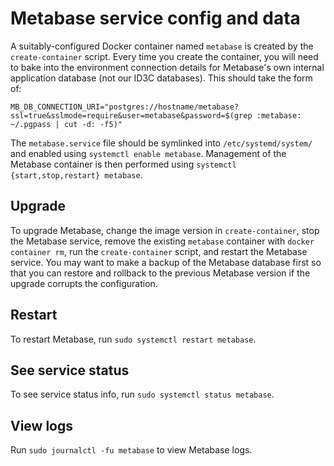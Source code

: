 # Metabase service config and data

A suitably-configured Docker container named `metabase` is created by the
`create-container` script.  Every time you create the container, you will need
to bake into the environment connection details for Metabase's own internal
application database (not our ID3C databases).  This should take the form of:

    MB_DB_CONNECTION_URI="postgres://hostname/metabase?ssl=true&sslmode=require&user=metabase&password=$(grep :metabase: ~/.pgpass | cut -d: -f5)"

The `metabase.service` file should be symlinked into `/etc/systemd/system/` and
enabled using `systemctl enable metabase`.  Management of the Metabase
container is then performed using `systemctl {start,stop,restart} metabase`.

## Upgrade
To upgrade Metabase, change the image version in `create-container`, stop the
Metabase service, remove the existing `metabase` container with `docker
container rm`, run the `create-container` script, and restart the Metabase
service.  You may want to make a backup of the Metabase database first so that
you can restore and rollback to the previous Metabase version if the upgrade
corrupts the configuration.

## Restart
To restart Metabase, run `sudo systemctl restart metabase`.

## See service status
To see service status info, run `sudo systemctl status metabase`.

## View logs
Run `sudo journalctl -fu metabase` to view Metabase logs.
